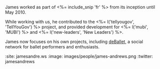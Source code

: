 James worked as part of <%= include_snip 'fr' %> from its inception until May 2010.

While working with us, he contributed to the <%= l('tellyougov', 'TellYouGov') %> project, and provided development for <%= l('mubi', 'MUBI') %> and <%= l('new-leaders', 'New Leaders') %>.

James now focuses on his own projects, including [deBallet][], a social network for ballet performers and enthusiasts.

[deBallet]: http://deballet.com

:site: jamesandre.ws
:image: images/people/james-andrews.png
:twitter: jamesandrews
